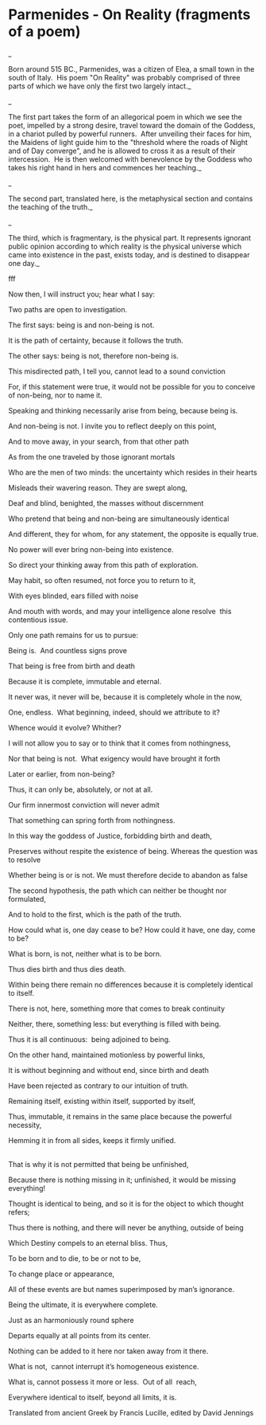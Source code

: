 # Parmenides - On Reality (fragments of a poem)

_
	
Born around 515 BC., Parmenides, was a citizen of Elea, a small town in the south of Italy.&nbsp; His poem &quot;On Reality&quot; was probably comprised of three parts of which we have only the first two largely intact._

_&nbsp;
	
The first part takes the form of an allegorical poem in which we see the poet, impelled by a strong desire, travel toward the domain of the Goddess, in a chariot pulled by powerful runners.&nbsp; After unveiling their faces for him, the Maidens of light guide him to the &quot;threshold where the roads of Night and of Day converge&quot;, and he is allowed to cross it as a result of their intercession.&nbsp; He is then welcomed with benevolence by the Goddess who takes his right hand in hers and commences her teaching._

_&nbsp;
	
The second part, translated here, is the metaphysical section and contains the teaching of the truth._

_&nbsp;
	
The third, which is fragmentary, is the physical part. It represents ignorant public opinion according to which reality is the physical universe which came into existence in the past, exists today, and is destined to disappear one day._

fff

Now then, I will instruct you; hear what I say:

Two paths are open to investigation.

The first says: being is and non-being is not.

It is the path of certainty, because it follows the truth.

The other says: being is not, therefore non-being is.

This misdirected path, I tell you, cannot lead to a sound conviction

For, if this statement were true, it would not be possible for you to conceive of non-being, nor to name it.

Speaking and thinking necessarily arise from being, because being is.

And non-being is not. I invite you to reflect deeply on this point,

And to move away, in your search, from that other path

As from the one traveled by those ignorant mortals

Who are the men of two minds: the uncertainty which resides in their hearts

Misleads their wavering reason. They are swept along,

Deaf and blind, benighted, the masses without discernment

Who pretend that being and non-being are simultaneously identical

And different, they for whom, for any statement, the opposite is equally true.

No power will ever bring non-being into existence.

So direct your thinking away from this path of exploration.

May habit, so often resumed, not force you to return to it,

With eyes blinded, ears filled with noise

And mouth with words, and may your intelligence alone resolve&nbsp; this contentious issue.

Only one path remains for us to pursue:

Being is.&nbsp; And countless signs prove

That being is free from birth and death

Because it is complete, immutable and eternal.

It never was, it never will be, because it is completely whole in the now,

One, endless.&nbsp; What beginning, indeed, should we attribute to it?

Whence would it evolve? Whither?

I will not allow you to say or to think that it comes from nothingness,

Nor that being is not.&nbsp; What exigency would have brought it forth

Later or earlier, from non-being?

Thus, it can only be, absolutely, or not at all.

Our firm innermost conviction will never admit

That something can spring forth from nothingness.&nbsp;

In this way the goddess of Justice, forbidding birth and death,

Preserves without respite the existence of being. Whereas the question was to resolve

Whether being is or is not. We must therefore decide to abandon as false

The second hypothesis, the path which can neither be thought nor formulated,

And to hold to the first, which is the path of the truth.

How could what is, one day cease to be? How could it have, one day, come to be?

What is born, is not, neither what is to be born.

Thus dies birth and thus dies death.

Within being there remain no differences because it is completely identical to itself.

There is not, here, something more that comes to break continuity

Neither, there, something less: but everything is filled with being.

Thus it is all continuous:&nbsp; being adjoined to being.

On the other hand, maintained motionless by powerful links,

It is without beginning and without end, since birth and death

Have been rejected as contrary to our intuition of truth.

Remaining itself, existing within itself, supported by itself,

Thus, immutable, it remains in the same place because the powerful necessity,

Hemming it in from all sides, keeps it firmly unified.&nbsp; &nbsp; &nbsp; &nbsp; &nbsp; &nbsp; &nbsp; &nbsp; &nbsp; &nbsp; &nbsp; &nbsp; &nbsp; &nbsp; &nbsp; &nbsp; &nbsp; &nbsp; &nbsp; &nbsp; &nbsp; &nbsp; &nbsp; &nbsp; &nbsp; &nbsp; &nbsp; &nbsp; &nbsp; &nbsp; &nbsp; &nbsp; &nbsp; &nbsp; &nbsp; &nbsp; &nbsp; &nbsp; &nbsp; &nbsp; &nbsp; &nbsp; &nbsp; &nbsp; &nbsp; &nbsp;

That is why it is not permitted that being be unfinished,

Because there is nothing missing in it; unfinished, it would be missing&nbsp; everything!

Thought is identical to being, and so it is for the object to which thought refers;

Thus there is nothing, and there will never be anything, outside of being

Which Destiny compels to an eternal bliss. Thus,

To be born and to die, to be or not to be,

To change place or appearance,

All of these events are but names superimposed by man&rsquo;s ignorance.

Being the ultimate, it is everywhere complete.

Just as an harmoniously round sphere

Departs equally at all points from its center.

Nothing can be added to it here nor taken away from it there.&nbsp; &nbsp;

What is not,&nbsp; cannot interrupt it&rsquo;s homogeneous existence.

What is, cannot possess it more or less.&nbsp; Out of all&nbsp; reach,

Everywhere identical to itself, beyond all limits, it is.

Translated from ancient Greek by Francis Lucille, edited by David Jennings




